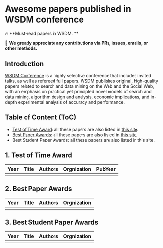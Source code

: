 # Awesome papers published in WSDM conference

🔥 **Must-read papers in WSDM. **

🌟 **We greatly appreciate any contributions via PRs, issues, emails, or other methods.**


## Introduction

[WSDM Conference](https://www.wsdm-conference.org/) is a highly selective conference that includes invited talks, as well as refereed full papers. WSDM publishes original, high-quality papers related to search and data mining on the Web and the Social Web, with an emphasis on practical yet principled novel models of search and data mining, algorithm design and analysis, economic implications, and in-depth experimental analysis of accuracy and performance.

## Table of Content (ToC)

- [Test of Time Award](#tot): all these papers are also listed in [this site](https://www.wsdm-conference.org/p).
- [Best Paper Awards](#best): all these papers are also listed in [this site](https://www.wsdm-conference.org/).
- [Best Student Paper Awards](#best_student): all these papers are also listed in [this site](https://www.wsdm-conference.org/).



## 1. Test of Time Award <a id="tot"></a>

| Year       | Title | Authors   | Orgnization | PubYear |                                                                                   
|------------|-----------------------------------------------------------------------------------------------------------------|------------------------------------------|---------------------------------------------------------------------------------------------------------|-----------------------------------------------------------------------------------------|
||||||

## 2. Best Paper Awards <a id="best"></a>

| Year       | Title | Authors   | Orgnization |                                                                                   
|------------|-----------------------------------------------------------------------------------------------------------------|------------------------------------------|---------------------------------------------------------------------------------------------------------|
|||||

## 3. Best Student Paper Awards <a id="best_student"></a>

| Year       | Title | Authors   | Orgnization |                                                                                    
|------------|-----------------------------------------------------------------------------------------------------------------|------------------------------------------|---------------------------------------------------------------------------------------------------------|
|||||